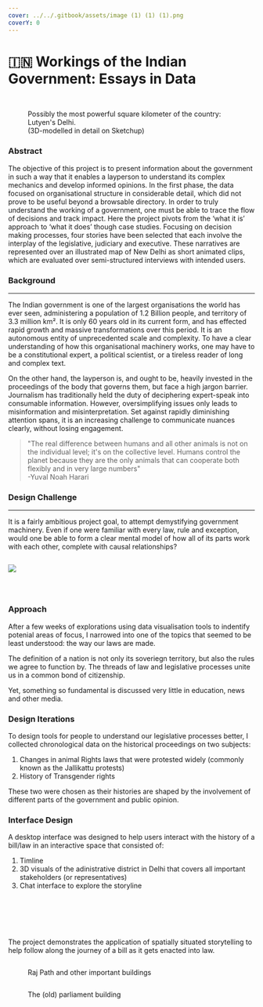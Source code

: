 ```yaml
---
cover: ../../.gitbook/assets/image (1) (1) (1).png
coverY: 0
---
```


# 🇮🇳 Workings of the Indian Government: Essays in Data

<figure><img src="../../.gitbook/assets/image (4) (1).png" alt=""><figcaption></figcaption></figure>

<figure><img src="../../.gitbook/assets/image (1) (1).png" alt=""><figcaption><p>Possibly the most powerful square kilometer of the country: Lutyen's Delhi. <br>(3D-modelled in detail on Sketchup)</p></figcaption></figure>

### Abstract

The objective of this project is to present information about the government in such a way that it enables a layperson to understand its complex mechanics and develop informed opinions. In the first phase, the data focused on organisational structure in considerable detail, which did not prove to be useful beyond a browsable directory. In order to truly understand the working of a government, one must be able to trace the flow of decisions and track impact. Here the project pivots from the ‘what it is’ approach to ‘what it does’ though case studies. Focusing on decision making processes, four stories have been selected that each involve the interplay of the legislative, judiciary and executive. These narratives are represented over an illustrated map of New Delhi as short animated clips, which are evaluated over semi-structured interviews with intended users.

### Background

***

The Indian government is one of the largest organisations the world has ever seen, administering a population of 1.2 Billion people, and territory of 3.3 million km². It is only 60 years old in its current form, and has effected rapid growth and massive transformations over this period. It is an autonomous entity of unprecedented scale and complexity. To have a clear understanding of how this organisational machinery works, one may have to be a constitutional expert, a political scientist, or a tireless reader of long and complex text.

On the other hand, the layperson is, and ought to be, heavily invested in the proceedings of the body that governs them, but face a high jargon barrier. Journalism has traditionally held the duty of deciphering expert-speak into consumable information. However, oversimplifying issues only leads to misinformation and misinterpretation. Set against rapidly diminishing attention spans, it is an increasing challenge to communicate nuances clearly, without losing engagement.

> "The real difference between humans and all other animals is not on the individual level; it's on the collective level. Humans control the planet because they are the only animals that can cooperate both flexibly and in very large numbers"\
> \-Yuval Noah Harari

### Design Challenge

***

It is a fairly ambitious project goal, to attempt demystifying government machinery. Even if one were familiar with every law, rule and exception, would one be able to form a clear mental model of how all of its parts work with each other, complete with causal relationships?

<figure><img src="../../.gitbook/assets/image (5) (1).png" alt=""><figcaption></figcaption></figure>

![](<../../.gitbook/assets/image (7) (1).png>)

<figure><img src="../../.gitbook/assets/image (8) (1).png" alt=""><figcaption></figcaption></figure>

<figure><img src="../../.gitbook/assets/image (9) (1).png" alt=""><figcaption></figcaption></figure>

<figure><img src="../../.gitbook/assets/image (12) (1).png" alt=""><figcaption></figcaption></figure>

### Approach

After a few weeks of explorations using data visualisation tools to indentify potenial areas of focus, I narrowed into one of the topics that seemed to be least understood: the way our laws are made.&#x20;

The definition of a nation is not only its soveriegn territory, but also the rules we agree to function by. The threads of law and legislative processes unite us in a common bond of citizenship.&#x20;

Yet, something so fundamental is discussed very little in education, news and other media.&#x20;



### Design Iterations

To design tools for people to understand our legislative processes better, I collected chronological data on the historical proceedings on two subjects:

1. Changes in animal Rights laws that were protested widely (commonly known as the Jallikattu protests)
2. History of Transgender rights

These two were chosen as their histories are shaped by the involvement of different parts of the government and public opinion.&#x20;



### Interface Design

A desktop interface was designed to help users interact with the history of a bill/law in an interactive space that consisted of:

1. Timline
2. 3D visuals of the adinistrative district in Delhi that covers all important stakeholders (or representatives)
3. Chat interface to explore the storyline&#x20;

<figure><img src="../../.gitbook/assets/image (11) (1).png" alt=""><figcaption></figcaption></figure>

<figure><img src="../../.gitbook/assets/image (15) (1).png" alt=""><figcaption></figcaption></figure>

<figure><img src="../../.gitbook/assets/image (16) (1).png" alt=""><figcaption></figcaption></figure>

<figure><img src="../../.gitbook/assets/image (17) (1).png" alt=""><figcaption></figcaption></figure>

<figure><img src="../../.gitbook/assets/image (18) (1).png" alt=""><figcaption></figcaption></figure>

<figure><img src="../../.gitbook/assets/image (19) (1).png" alt=""><figcaption></figcaption></figure>

The project demonstrates the application of spatially situated storytelling to help follow along the journey of a bill as it gets enacted into law.

<figure><img src="../../.gitbook/assets/image (6) (1).png" alt=""><figcaption><p>Raj Path and other important buildings</p></figcaption></figure>

<figure><img src="../../.gitbook/assets/image (1) (1) (1).png" alt=""><figcaption><p>The (old) parliament building</p></figcaption></figure>


